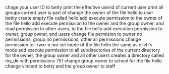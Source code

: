 chage your user ID to betty
print the effective userid of current user
print all groups current user is part of
change the owner of the file hello to user bettiy
create empty file called hello
add execute permission to the owner of the file hello
add execute permission to the owner and the group owner, and read permission to other users, to the file hello
add execution permission to owner, group owner, and users
change file permision to owner no permissions, group no permissions, other all permissions
change permission to -rwxr-x-wx
set mode of the file hello the same as olleh's mode
add execute permission to all subdirectories of the current directory for the owner, the group owner and all other users
creates a directory called my_dir with permissions 751
change group owner to school for the file hello
change vincent to betty and the group owner to staff
